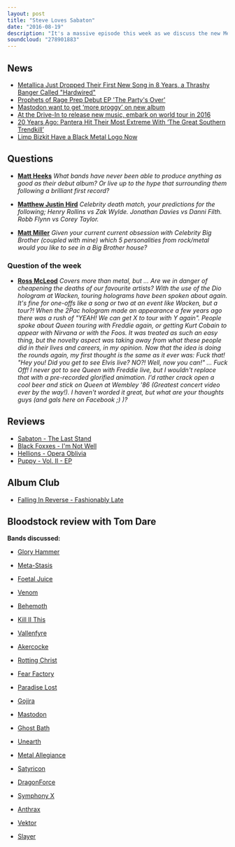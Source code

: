 ```yaml
---
layout: post
title: "Steve Loves Sabaton"
date: "2016-08-19"
description: "It's a massive episode this week as we discuss the new Metallica track, there's a review from Bloodstock from our extreme metal expert, looks at the new releases from Sabaton, Black Foxxes, Hellions and Puppy, Album Club comes on Falling In Reverse's Fashionably Late and there's all the usual ridiculousness you can expect from Hill & Beez."
soundcloud: "278901883"
---
```


## News

- [Metallica Just Dropped Their First New Song in 8 Years, a Thrashy Banger Called "Hardwired"](http://noisey.vice.com/blog/metallica-hardwired-new-song-2016-listen)
- [Prophets of Rage Prep Debut EP 'The Party's Over'](http://www.rollingstone.com/music/news/prophets-of-rage-prep-debut-ep-the-partys-over-w434559)
- [Mastodon want to get ‘more proggy’ on new album](http://teamrock.com/news/2016-08-13/mastodon-want-to-get-more-proggy-on-new-album)
- [At the Drive-In to release new music, embark on world tour in 2016](http://consequenceofsound.net/2016/01/at-the-drive-in-to-release-new-music-embark-on-world-tour-in-2016/)
- [20 Years Ago: Pantera Hit Their Most Extreme With ‘The Great Southern Trendkill’](http://loudwire.com/pantera-the-great-southern-trendkill-album-anniversary/)
- [Limp Bizkit Have a Black Metal Logo Now](http://www.metalsucks.net/2016/08/12/limp-bizkit-black-metal-logo-now/)


## Questions

- [**Matt Heeks**](https://www.facebook.com/thatsnotmetalpodcast/photos/a.1814755825417620.1073741828.1814737015419501/1940727076153827/?type=3&comment_id=1940729539486914&comment_tracking=%7B%22tn%22%3A%22R9%22%7D)
*What bands have never been able to produce anything as good as their debut album? Or live up to the hype that surrounding them following a brilliant first record?*

- [**Matthew Justin Hird**](https://www.facebook.com/thatsnotmetalpodcast/photos/a.1814755825417620.1073741828.1814737015419501/1940727076153827/?type=3&comment_id=1940735212819680&comment_tracking=%7B%22tn%22%3A%22R9%22%7D)
*Celebrity death match, your predictions for the following; Henry Rollins vs Zak Wylde. Jonathan Davies vs Danni Filth. Robb Flynn vs Corey Taylor.*

- [**Matt Miller**](https://www.facebook.com/thatsnotmetalpodcast/photos/a.1814755825417620.1073741828.1814737015419501/1940727076153827/?type=3&comment_id=1940808326145702&comment_tracking=%7B%22tn%22%3A%22R9%22%7D)
*Given your current current obsession with Celebrity Big Brother (coupled with mine) which 5 personalities from rock/metal would you like to see in a Big Brother house?*


### Question of the week

- [**Ross McLeod**](https://www.facebook.com/thatsnotmetalpodcast/photos/a.1814755825417620.1073741828.1814737015419501/1940727076153827/?type=3&comment_id=1940732166153318&comment_tracking=%7B%22tn%22%3A%22R9%22%7D)
*Covers more than metal, but ... Are we in danger of cheapening the deaths of our favourite artists?
With the use of the Dio hologram at Wacken, touring holograms have been spoken about again. It's fine for one-offs like a song or two at an event like Wacken, but a tour?!
When the 2Pac hologram made an appearance a few years ago there was a rush of "YEAH! We can get X to tour with Y again". People spoke about Queen touring with Freddie again, or getting Kurt Cobain to appear with Nirvana or with the Foos.
It was treated as such an easy thing, but the novelty aspect was taking away from what these people did in their lives and careers, in my opinion.
Now that the idea is doing the rounds again, my first thought is the same as it ever was: Fuck that! "Hey you! Did you get to see Elvis live? NO?! Well, now you can!" ... Fuck Off!
I never got to see Queen with Freddie live, but I wouldn't replace that with a pre-recorded glorified animation. I'd rather crack open a cool beer and stick on Queen at Wembley '86 (Greatest concert video ever by the way!).
I haven't worded it great, but what are your thoughts guys (and gals here on Facebook ;) )?*


## Reviews

- [Sabaton - The Last Stand](https://itunes.apple.com/gb/album/the-last-stand/id1121278027)
- [Black Foxxes - I'm Not Well](https://itunes.apple.com/gb/album/im-not-well/id1114542856)
- [Hellions - Opera Oblivia](https://itunes.apple.com/gb/album/opera-oblivia/id1122839883)
- [Puppy - Vol. II - EP](https://itunes.apple.com/gb/album/vol.-ii-ep/id1128028083)



## Album Club

- [Falling In Reverse - Fashionably Late](https://itunes.apple.com/gb/album/fashionably-late/id641837060)


## Bloodstock review with Tom Dare

**Bands discussed:**

- [Glory Hammer](http://www.bloodstock.uk.com/events/boa-2016/bands/glory-hammer)
- [Meta-Stasis](http://www.bloodstock.uk.com/events/boa-2016/bands/meta-stasis)
- [Foetal Juice](http://www.bloodstock.uk.com/events/boa-2016/bands/foetal-juice)
- [Venom](http://www.bloodstock.uk.com/events/boa-2016/bands/venom)
- [Behemoth](http://www.bloodstock.uk.com/events/boa-2016/bands/behemoth)

- [Kill II This](http://www.bloodstock.uk.com/events/boa-2016/bands/kill-ii-this)
- [Vallenfyre](http://www.bloodstock.uk.com/events/boa-2016/bands/vallenfyre)
- [Akercocke](http://www.bloodstock.uk.com/events/boa-2016/bands/akercocke)
- [Rotting Christ](http://www.bloodstock.uk.com/events/boa-2016/bands/rotting-christ)
- [Fear Factory](http://www.bloodstock.uk.com/events/boa-2016/bands/fear-factory)
- [Paradise Lost](http://www.bloodstock.uk.com/events/boa-2016/bands/paradise-lost)
- [Gojira](http://www.bloodstock.uk.com/events/boa-2016/bands/gojira)
- [Mastodon](http://www.bloodstock.uk.com/events/boa-2016/bands/mastodon)

- [Ghost Bath](http://www.bloodstock.uk.com/events/boa-2016/bands/ghost-bath)
- [Unearth](http://www.bloodstock.uk.com/events/boa-2016/bands/unearth)
- [Metal Allegiance](http://www.bloodstock.uk.com/events/boa-2016/bands/metal-allegiance)
- [Satyricon](http://www.bloodstock.uk.com/events/boa-2016/bands/satyricon)
- [DragonForce](http://www.bloodstock.uk.com/events/boa-2016/bands/dragon-force)
- [Symphony X](http://www.bloodstock.uk.com/events/boa-2016/bands/symphony-x)
- [Anthrax](http://www.bloodstock.uk.com/events/boa-2016/bands/anthrax)
- [Vektor](http://www.bloodstock.uk.com/events/boa-2016/bands/vektor)
- [Slayer](http://www.bloodstock.uk.com/events/boa-2016/bands/slayer)
